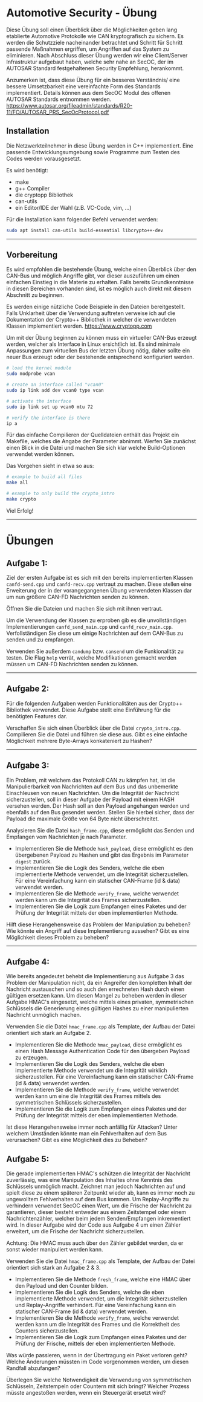 # Automotive Security - Übung

Diese Übung soll einen Überblick über die Möglichkeiten geben lang etablierte Automotive Protokolle wie CAN
kryptografisch zu sichern. Es werden die Schutzziele nacheinander betrachtet und Schritt für Schritt passende Maßnahmen
ergriffen, um Angriffen auf das System zu eliminieren. Nach Abschluss dieser Übung werden wir eine Client/Server
Infrastruktur aufgebaut haben, welche sehr nahe an SecOC, der im AUTOSAR Standard festgehaltenen Security Empfehlung,
herankommt.

Anzumerken ist, dass diese Übung für ein besseres Verständnis/ eine bessere Umsetzbarkeit eine vereinfachte Form des
Standards implementiert. Details können aus dem SecOC Modul des offenen AUTOSAR Standards entnommen werden. 
https://www.autosar.org/fileadmin/standards/R20-11/FO/AUTOSAR_PRS_SecOcProtocol.pdf

## Installation

Die Netzwerkteilnehmer in diese Übung werden in C++ implementiert. Eine passende Entwicklungsumgebung sowie Programme
zum Testen des Codes werden vorausgesetzt.

Es wird benötigt:

- make
- g++ Compiler
- die cryptopp Bibliothek
- can-utils
- ein Editor/IDE der Wahl (z.B. VC-Code, vim, ...)

Für die Installation kann folgender Befehl verwendet werden:

```bash
sudo apt install can-utils build-essential libcrypto++-dev
```

---

## Vorbereitung

Es wird empfohlen die bestehende Übung, welche einen Überblick über den CAN-Bus und möglich Angriffe gibt, vor dieser
auszuführen um einen einfachen Einstieg in die Materie zu erhalten. Falls bereits Grundkenntnisse in diesen Bereichen
vorhanden sind, ist es möglich auch direkt mit diesem Abschnitt zu beginnen.

Es werden einige nützliche Code Beispiele in den Dateien bereitgestellt. Falls Unklarheit über die Verwendung auftreten
verweise ich auf die Dokumentation der Crypto++ Bibliothek in welcher die verwendeten Klassen implementiert werden.
https://www.cryptopp.com

Um mit der Übung beginnen zu können muss ein virtueller CAN-Bus erzeugt werden, welcher als Interface in Linux
ersichtlich ist. Es sind minimale Anpassungen zum virtuellen Bus der letzten Übung nötig, daher sollte ein neuer Bus
erzeugt oder der bestehende entsprechend konfiguriert werden.

```bash
# load the kernel module
sudo modprobe vcan

# create an interface called "vcan0"
sudo ip link add dev vcan0 type vcan

# activate the interface
sudo ip link set up vcan0 mtu 72

# verify the interface is there
ip a
```

Für das einfache Compilieren der Quelldateien enthält das Projekt ein Makefile, welches die Angabe der Parameter
abnimmt. Werfen Sie zunächst einen Blick in die Datei und machen Sie sich klar welche Build-Optionen verwendet werden
können.

Das Vorgehen sieht in etwa so aus:

```bash
# example to build all files
make all

# example to only build the crypto_intro
make crypto
```

Viel Erfolg!

---

# Übungen

## Aufgabe 1:

Ziel der ersten Aufgabe ist es sich mit den bereits implementierten Klassen `canfd-send.cpp` und
`canfd-recv.cpp` vertraut zu machen. Diese stellen eine Erweiterung der in der vorangegangenen Übung verwendeten
Klassen dar um nun größere CAN-FD Nachrichten senden zu können.

Öffnen Sie die Dateien und machen Sie sich mit ihnen vertraut.

Um die Verwendung der Klassen zu erproben gib es die unvollständigen Implementierungen `canfd_send_main.cpp`
und `canfd_recv_main.cpp`. Verfollständigen Sie diese um einige Nachrichten auf dem CAN-Bus zu senden und zu
empfangen.

Verwenden Sie außerdem `candump` bzw. `cansend` um die Funkionalität zu testen. Die Flag `help`
verrät, welche Modifikationen gemacht werden müssen um CAN-FD Nachrichten senden zu können.

------

## Aufgabe 2:

Für die folgenden Aufgaben werden Funktionalitäten aus der Crypto++ Bibliothek verwendet. Diese Aufgabe stellt eine
Einführung für die benötigten Features dar.

Verschaffen Sie sich einen Überblick über die Datei `crypto_intro.cpp`. Compilieren Sie die Datei und führen
sie diese aus. Gibt es eine einfache Möglichkeit mehrere Byte-Arrays konkateniert zu Hashen?

------

## Aufgabe 3:

Ein Problem, mit welchem das Protokoll CAN zu kämpfen hat, ist die Manipulierbarkeit von Nachrichten auf dem Bus und das
unbemerkte Einschleusen von neuen Nachrichten. Um die Integrität der Nachricht sicherzustellen, soll in dieser Aufgabe
der Payload mit einem HASH versehen werden. Der Hash soll an den Payload angehangen werden und ebenfalls auf den Bus
gesendet werden. Stellen Sie hierbei sicher, dass der Payload die maximale Größe von 64 Byte nicht überschreitet.

Analysieren Sie die Datei `hash_frame.cpp`, diese ermöglicht das Senden und Empfangen vom Nachrichten je nach
Parameter.

- Implementieren Sie die Methode `hash_payload`, diese ermöglicht es den übergebenen Payload zu Hashen und gibt
  das Ergebnis im Parameter `digest` zurück.
- Implementieren Sie die Logik des Senders, welche die eben implementierte Methode verwendet, um die Integrität
  sicherzustellen. Für eine Vereinfachung kann ein statischer CAN-Frame (id & data) verwendet werden.
- Implementieren Sie die Methode `verify_frame`, welche verwendet werden kann um die Integrität des Frames
  sicherzustellen.
- Implementieren Sie die Logik zum Empfangen eines Paketes und der Prüfung der Integrität mittels der eben
  implementierten Methode.

Hilft diese Herangehensweise das Problem der Manipulation zu beheben? Wie könnte ein Angriff auf diese Implementierung
aussehen? Gibt es eine Möglichkeit dieses Problem zu beheben?

------

## Aufgabe 4:

Wie bereits angedeutet behebt die Implementierung aus Aufgabe 3 das Problem der Manipulation nicht, da ein Angreifer den
kompletten Inhalt der Nachricht austauschen und so auch den errechneten Hash durch einen gültigen ersetzen kann. Um
diesen Mangel zu beheben werden in dieser Aufgabe HMAC's eingesetzt, welche mittels eines privaten, symmetrischen
Schlüssels die Generierung eines gültigen Hashes zu einer manipulierten Nachricht unmöglich machen.

Verwenden Sie die Datei `hmac_frame.cpp` als Template, der Aufbau der Datei orientiert sich stark an Aufgabe 2.

- Implementieren Sie die Methode `hmac_payload`, diese ermöglicht es einen Hash Message Authentication Code für
  den übergeben Payload zu erzeugen.
- Implementieren Sie die Logik des Senders, welche die eben implementierte Methode verwendet um die Integrität wirklich
  sicherzustellen. Für eine Vereinfachung kann ein statischer CAN-Frame (id & data) verwendet werden.
- Implementieren Sie die Methode `verify_frame`, welche verwendet werden kann um eine die Integrität des Frames
  mittels des symmetrischen Schlüssels sicherzustellen.
- Implementieren Sie die Logik zum Empfangen eines Paketes und der Prüfung der Integrität mittels der eben
  implementierten Methode.

Ist diese Herangehensweise immer noch anfällig für Attacken? Unter welchem Umständen könnte man ein Fehlverhalten auf
dem Bus verursachen? Gibt es eine Möglichkeit dies zu Beheben?

## Aufgabe 5:

Die gerade implementierten HMAC's schützen die Integrität der Nachricht zuverlässig, was eine Manipulation des Inhaltes
ohne Kenntnis des Schlüssels unmöglich macht. Zeichnet man jedoch Nachrichten auf und spielt diese zu einem späteren
Zeitpunkt wieder ab, kann es immer noch zu ungewolltem Fehlverhalten auf dem Bus kommen. Um Replay-Angriffe zu
verhindern verwendet SecOC einen Wert, um die Frische der Nachricht zu garantieren, dieser besteht entweder aus einem
Zeitstempel oder einem Nachrichtenzähler, welcher beim jedem Senden/Empfangen inkrementiert wird. In dieser Aufgabe wird
der Code aus Aufgabe 4 um einen Zähler erweitert, um die Frische der Nachricht sicherzustellen.

Achtung: Die HMAC muss auch über den Zähler gebildet werden, da er sonst wieder manipuliert werden kann.

Verwenden Sie die Datei `hmac_frame.cpp` als Template, der Aufbau der Datei orientiert sich stark an Aufgabe
2 & 3.

- Implementieren Sie die Methode `fresh_frame`, welche eine HMAC über den Payload und den Counter bilden.
- Implementieren Sie die Logik des Senders, welche die eben implementierte Methode verwendet, um die Integrität
  sicherzustellen und Replay-Angriffe verhindert. Für eine Vereinfachung kann ein statischer CAN-Frame (id & data)
  verwendet werden.
- Implementieren Sie die Methode `verify_frame`, welche verwendet werden kann um die Integrität des Frames und
  die Korrektheit des Counters sicherzustellen.
- Implementieren Sie die Logik zum Empfangen eines Paketes und der Prüfung der Frische, mittels der eben implementierten
  Methode.

Was würde passieren, wenn in der Übertragung ein Paket verloren geht? Welche Änderungen müssten im Code vorgenommen
werden, um diesen Randfall abzufangen?

Überlegen Sie welche Notwendigkeit die Verwendung von symmetrischen Schlüsseln, Zeitstempeln oder Countern mit sich
bringt? Welcher Prozess müsste angestoßen werden, wenn ein Steuergerät ersetzt wird?
